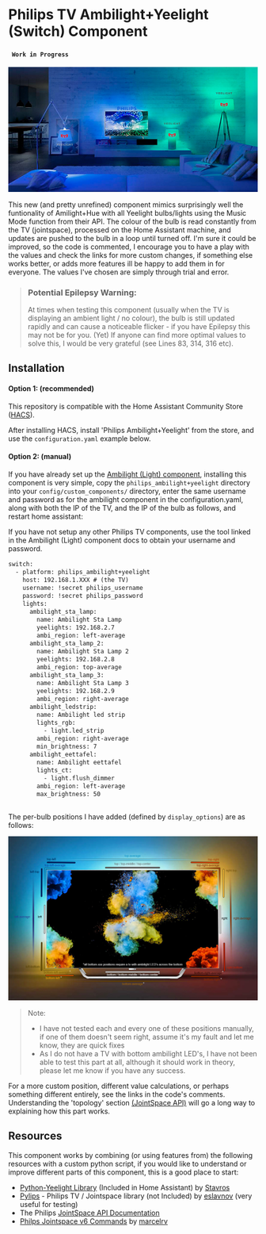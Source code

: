 # Philips TV Ambilight+Yeelight (Switch) Component 
#### ``` Work in Progress```

![Ambilight+Yeelight](https://github.com/jomwells/images/blob/master/ambilight+yeelight.jpg?raw=true)

This new (and pretty unrefined) component mimics surprisingly well the funtionality of Amilight+Hue with all Yeelight bulbs/lights using the Music Mode function from their API. The colour of the bulb is read constantly from the TV (jointspace), processed on the Home Assistant machine, and updates are pushed to the bulb in a loop until turned off. I'm sure it could be improved, so the code is commented, I encourage you to have a play with the values and check the links for more custom changes, if something else works better, or adds more features ill be happy to add them in for everyone. The values I've chosen are simply through trial and error. 

>### Potential Epilepsy Warning:
>At times when testing this component (usually when the TV is displaying an ambient light / no colour), the bulb is still updated rapidly and can cause a noticeable flicker - if you have Epilepsy this may not be for you. (Yet) If anyone can find more optimal values to solve this, I would be very grateful (see Lines 83, 314, 316 etc).

## Installation

#### Option 1: (recommended)
This repository is compatible with the Home Assistant Community Store ([HACS](https://community.home-assistant.io/t/custom-component-hacs/121727)).

After installing HACS, install 'Philips Ambilight+Yeelight' from the store, and use the ```configuration.yaml``` example below.


#### Option 2: (manual)
If you have already set up the [Ambilight (Light) component](https://github.com/jomwells/ambilights), installing this component is very simple, copy the ```philips_ambilight+yeelight``` directory into your ```config/custom_components/``` directory,
enter the same username and password as for the ambilight component in the configuration.yaml, along with both the IP of the TV, and the IP of the bulb as follows, and restart home assistant:

If you have not setup any other Philips TV components, use the tool linked in the Ambilight (Light) component docs to obtain your username and password.
```
switch:
  - platform: philips_ambilight+yeelight
    host: 192.168.1.XXX # (the TV)
    username: !secret philips_username
    password: !secret philips_password
    lights:
      ambilight_sta_lamp:
        name: Ambilight Sta Lamp
        yeelights: 192.168.2.7
        ambi_region: left-average
      ambilight_sta_lamp_2:
        name: Ambilight Sta Lamp 2
        yeelights: 192.168.2.8
        ambi_region: top-average
      ambilight_sta_lamp_3:
        name: Ambilight Sta Lamp 3
        yeelights: 192.168.2.9
        ambi_region: right-average
      ambilight_ledstrip:
        name: Ambilight led strip
        lights_rgb: 
          - light.led_strip
        ambi_region: right-average
        min_brightness: 7
      ambilight_eettafel:
        name: Ambilight eettafel
        lights_ct: 
          - light.flush_dimmer
        ambi_region: left-average
        max_brightness: 50
        
```


The per-bulb positions I have added (defined by ```display_options```) are as follows:

![Ambilight+Yeelight Positions](https://github.com/jomwells/images/blob/master/ambilight+yeelight_positions.jpg?raw=true)

> Note: 
> - I have not tested each and every one of these positions manually, if one of them doesn't seem right, assume it's my fault and let me know, they are quick fixes
> - As I do not have a TV with bottom ambilight LED's, I have not been able to test this part at all, although it should work in theory, please let me know if you have any success.

For a more custom position, different value calculations, or perhaps something different entirely, see the links in the code's comments. Understanding the 'topology' section [(JointSpace API)](http://jointspace.sourceforge.net/projectdata/documentation/jasonApi/1/doc/API.html) will go a long way to explaining how this part works.

## Resources

This component works by combining (or using features from) the following resources with a custom python script, if you would like to understand or improve different parts of this component, this is a good place to start:
- [Python-Yeelight Library](https://yeelight.readthedocs.io/en/latest/) (Included in Home Assistant) by [Stavros](https://gitlab.com/stavros)
- [Pylips](https://github.com/eslavnov/pylips) - Philips TV / Jointspace library (not Included) by [eslavnov](https://github.com/eslavnov) (very useful for testing)
- The Philips [JointSpace API  Documentation](http://jointspace.sourceforge.net/projectdata/documentation/jasonApi/1/doc/API.html)
- [Philps Jointspace v6 Commands](https://gist.github.com/marcelrv/ee9a7cf97c227d069e4ee88d26691019) by [marcelrv](https://gist.github.com/marcelrv)
